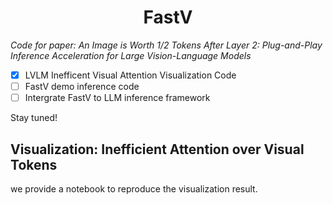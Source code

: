 <h1 align="center">FastV</h1>
<p align="center">

*Code for paper: An Image is Worth 1/2 Tokens After Layer 2: Plug-and-Play Inference Acceleration for Large Vision-Language Models*

- [x] LVLM Inefficent Visual Attention Visualization Code
- [ ] FastV demo inference code
- [ ] Intergrate FastV to LLM inference framework

Stay tuned!

## Visualization: Inefficient Attention over Visual Tokens 

we provide a notebook to reproduce the visualization result.
